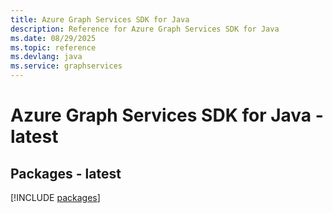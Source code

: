 ```yaml
---
title: Azure Graph Services SDK for Java
description: Reference for Azure Graph Services SDK for Java
ms.date: 08/29/2025
ms.topic: reference
ms.devlang: java
ms.service: graphservices
---
```

# Azure Graph Services SDK for Java - latest
## Packages - latest
[!INCLUDE [packages](graph-services-index.md)]